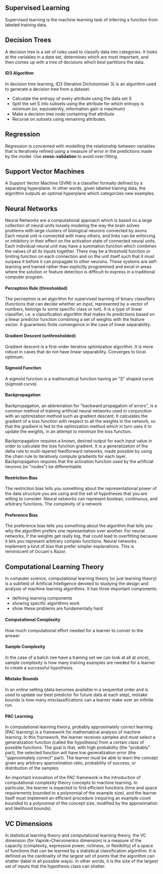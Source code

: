 ## Supervised Learning
Supervised learning is the machine learning task of inferring a function from labeled training data. 

## Decision Trees
A decision tree is a set of rules used to classify data into categories. It looks at the variables in a data set, determines which are most important, and then comes up with a tree of decisions which best partitions the data.

#### ID3 Algorithm
In decision tree learning, ID3 (Iterative Dichotomiser 3) is an algorithm used to generate a decision tree from a dataset. 
+ Calculate the entropy of every attribute using the data set S
+ Split the set S into subsets using the attribute for which entropy is minimum (or, equivalently, information gain is maximum)
+ Make a decision tree node containing that attribute
+ Recurse on subsets using remaining attributes.

## Regression
Regression is concerned with modelling the relationship between variables that is iteratively refined using a measure of error in the predictions made by the model. Use **cross-validation** to avoid over-fitting.

## Support Vector Machines
A Support Vector Machine (SVM) is a classifier formally defined by a separating hyperplane. In other words, given labeled training data, the algorithm outputs an optimal hyperplane which categorizes new examples.

## Neural Networks
Neural Networks are a computational approach which is based on a large collection of neural units loosely modeling the way the brain solves problems with large clusters of biological neurons connected by axons. Each neural unit is connected with many others, and links can be enforcing or inhibitory in their effect on the activation state of connected neural units. Each individual neural unit may have a summation function which combines the values of all its inputs together. There may be a threshold function or limiting function on each connection and on the unit itself such that it must surpass it before it can propagate to other neurons. These systems are self-learning and trained rather than explicitly programmed and excel in areas where the solution or feature detection is difficult to express in a traditional computer program.

#### Perceptron Rule (thresholded)
The perceptron is an algorithm for supervised learning of binary classifiers (functions that can decide whether an input, represented by a vector of numbers, belongs to some specific class or not). It is a type of linear classifier, i.e. a classification algorithm that makes its predictions based on a linear predictor function combining a set of weights with the feature vector. It guarantees finite convergence in the case of linear separability. 
 
#### Gradient Descent (unthresholded)
Gradient descent is a first-order iterative optimization algorithm. It is more robust in cases that do not have linear separability. Converges to local optimum.

#### Sigmoid Function
A sigmoid function is a mathematical function having an "S" shaped curve (sigmoid curve).

#### Backpropagation
Backpropagation, an abbreviation for "backward propagation of errors", is a common method of training artificial neural networks used in conjunction with an optimization method such as gradient descent. It calculates the gradient of a loss function with respect to all the weights in the network, so that the gradient is fed to the optimization method which in turn uses it to update the weights, in an attempt to minimize the loss function.

Backpropagation requires a known, desired output for each input value in order to calculate the loss function gradient. It is a generalization of the delta rule to multi-layered feedforward networks, made possible by using the chain rule to iteratively compute gradients for each layer. Backpropagation requires that the activation function used by the artificial neurons (or "nodes") be differentiable.

#### Restriction Bias
The restriction bias tells you something about the representational power of the data structure you are using and the set of hypotheses that you are willing to consider. Neural networks can represent boolean, continuous, and arbitrary functions. The complexity of a network 

#### Preference Bias
The preference bias tells you something about the algorithm that tells you why the algorithm prefers one representation over another. For neural networks, if the weights get really big, that could lead to overfitting because it lets you represent arbitrary complex functions. Neural networks implement a kind of bias that prefer simpler explanations. This is reminiscent of Occam's Razor.

## Computational Learning Theory
In computer science, computational learning theory (or just learning theory) is a subfield of Artificial Intelligence devoted to studying the design and analysis of machine learning algorithms. It has three important components:
+ defining learning components
+ showing specific algorithms work
+ show these problems are fundamentally hard

#### Computational Complexity
How much computational effort needed for a learner to conver to the answer

#### Sample Complexity
In the case of a batch (we have a training set we can look at all at once), sample complexity is how many training examples are needed for a learner to create a successful hypothesis.

#### Mistake Bounds
In an online setting (data becomes available in a sequential order and is used to update our best predictor for future data at each step), mistake bounds is how many misclassifications can a learner make over an infinite run.

#### PAC Learning
In computational learning theory, probably approximately correct learning (PAC learning) is a framework for mathematical analysis of machine learning. In this framework, the learner receives samples and must select a generalization function (called the hypothesis) from a certain class of possible functions. The goal is that, with high probability (the "probably" part), the selected function will have low generalization error (the "approximately correct" part). The learner must be able to learn the concept given any arbitrary approximation ratio, probability of success, or distribution of the samples.

An important innovation of the PAC framework is the introduction of computational complexity theory concepts to machine learning. In particular, the learner is expected to find efficient functions (time and space requirements bounded to a polynomial of the example size), and the learner itself must implement an efficient procedure (requiring an example count bounded to a polynomial of the concept size, modified by the approximation and likelihood bounds).

## VC Dimensions
In statistical learning theory and computational learning theory, the VC dimension (for Vapnik–Chervonenkis dimension) is a measure of the capacity (complexity, expressive power, richness, or flexibility) of a space of functions that can be learned by a statistical classification algorithm. It is defined as the cardinality of the largest set of points that the algorithm can shatter (label in all possible ways). In other words, it is the size of the largest set of inputs that the hypothesis class can shatter. 
